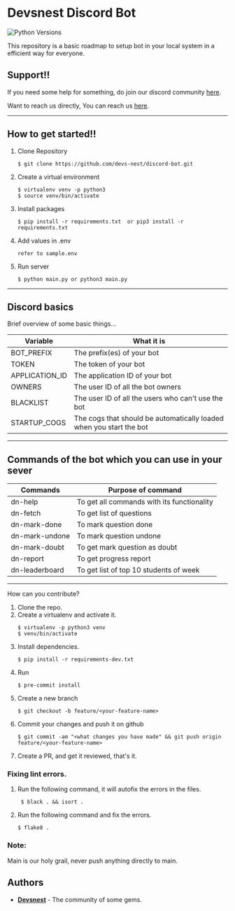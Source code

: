 # Devsnest Discord Bot
![Python Versions](https://img.shields.io/badge/python-3.6%20%7C%203.7%20%7C%203.8-orange)

This repository is a basic roadmap to setup bot in your local system in a efficient way for everyone.

## Support!!

If you need some help for something, do join our discord community [here](https://discord.gg/ZUAJYjqD).

Want to reach us directly, You can reach us [here](https://devsnest.in/).

---------------------------------------------------------------------------------------------

## How to get started!!

1. Clone Repository
    ```shell script
    $ git clone https://github.com/devs-nest/discord-bot.git
    ```
2. Create a virtual environment
    ```shell script
    $ virtualenv venv -p python3
    $ source venv/bin/activate
    ```

3. Install packages
    ```shell script
    $ pip install -r requirements.txt  or pip3 install -r requirements.txt
    ```

4. Add values in .env
    ```
    refer to sample.env
    ```
5. Run server
    ```shell script
    $ python main.py or python3 main.py
    ```
---------------------------------------------------------------------------------------------

## Discord basics

Brief overview of some basic things...

| Variable          | What it is                                                            |
| ------------------| ----------------------------------------------------------------------|
| BOT_PREFIX        | The prefix(es) of your bot                                            |
| TOKEN             | The token of your bot                                                 |
| APPLICATION_ID    | The application ID of your bot                                        |
| OWNERS            | The user ID of all the bot owners                                     |
| BLACKLIST         | The user ID of all the users who can't use the bot                    |
| STARTUP_COGS      | The cogs that should be automatically loaded when you start the bot   |
---------------------------------------------------------------------------------------------
## Commands of the bot which you can use in your sever

|  Commands         | Purpose of command                                                    |
| ------------------| ----------------------------------------------------------------------|
| dn-help           | To get all commands with its functionality                            |
| dn-fetch          | To get list of questions                                              |
| dn-mark-done      | To mark question done                                                 |
| dn-mark-undone    | To mark question undone                                               |
| dn-mark-doubt     | To get mark question as doubt                                         | 
| dn-report         | To get progress report                                                |
| dn-leaderboard    | To get list of top 10 students of week                                |
---------------------------------------------------------------------------------------------

How can you contribute?

1. Clone the repo.
2. Create a virtualenv and activate it.
   ```shell script
   $ virtualenv -p python3 venv
   $ venv/bin/activate
   ```
3. Install dependencies.
   ```shell script
   $ pip install -r requirements-dev.txt
   ```
4. Run
   ```shell script
   $ pre-commit install
   ```
5. Create a new branch
   ```shell script
   $ git checkout -b feature/<your-feature-name>
   ```
6. Commit your changes and push it on github
   ```shell script
   $ git commit -am "<what changes you have made" && git push origin feature/<your-feature-name>
   ```
7. Create a PR, and get it reviewed, that's it.

### Fixing lint errors.
1. Run the following command, it will autofix the errors in the files.
   ```shell script
    $ black . && isort .
   ```
2. Run the following command and fix the errors.
    ```shell script
    $ flake8 .
   ```

### Note:
Main is our holy grail, never push anything directly to main.

## Authors
* **[Devsnest](https://github.com/devs-nest)** - The community of some gems.
